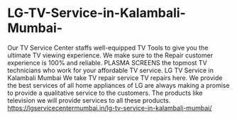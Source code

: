 # LG-TV-Service-in-Kalambali-Mumbai-
 Our TV Service Center staffs well-equipped TV Tools to give you the ultimate TV viewing experience. We make sure to the Repair customer experience is 100% and reliable. PLASMA SCREENS the topmost TV technicians who work for your affordable TV service. LG TV Service in Kalambali Mumbai We take TV repair service TV repairs here. We provide the best services of all home appliances of LG are always making a promise to provide a qualitative service to the customers. The products like television we will provide services to all these products.  https://lgservicecentermumbai.in/lg-tv-service-in-kalambali-mumbai/
